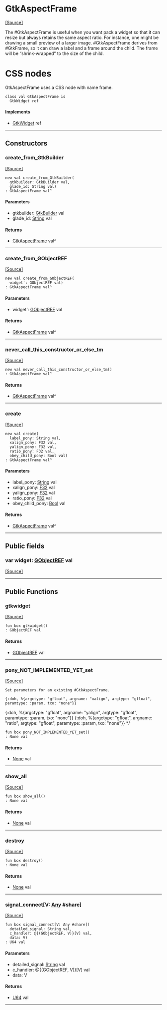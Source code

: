 # GtkAspectFrame
<span class="source-link">[[Source]](src/gtk3/GtkAspectFrame.md#L6)</span>

The #GtkAspectFrame is useful when you want
pack a widget so that it can resize but always retains
the same aspect ratio. For instance, one might be
drawing a small preview of a larger image. #GtkAspectFrame
derives from #GtkFrame, so it can draw a label and
a frame around the child. The frame will be
“shrink-wrapped” to the size of the child.

# CSS nodes

GtkAspectFrame uses a CSS node with name frame.


```pony
class val GtkAspectFrame is
  GtkWidget ref
```

#### Implements

* [GtkWidget](gtk3-GtkWidget.md) ref

---

## Constructors

### create_from_GtkBuilder
<span class="source-link">[[Source]](src/gtk3/GtkAspectFrame.md#L24)</span>


```pony
new val create_from_GtkBuilder(
  gtkbuilder: GtkBuilder val,
  glade_id: String val)
: GtkAspectFrame val^
```
#### Parameters

*   gtkbuilder: [GtkBuilder](gtk3-GtkBuilder.md) val
*   glade_id: [String](builtin-String.md) val

#### Returns

* [GtkAspectFrame](gtk3-GtkAspectFrame.md) val^

---

### create_from_GObjectREF
<span class="source-link">[[Source]](src/gtk3/GtkAspectFrame.md#L27)</span>


```pony
new val create_from_GObjectREF(
  widget': GObjectREF val)
: GtkAspectFrame val^
```
#### Parameters

*   widget': [GObjectREF](gtk3-..-gobject-GObjectREF.md) val

#### Returns

* [GtkAspectFrame](gtk3-GtkAspectFrame.md) val^

---

### never_call_this_constructor_or_else_tm
<span class="source-link">[[Source]](src/gtk3/GtkAspectFrame.md#L30)</span>


```pony
new val never_call_this_constructor_or_else_tm()
: GtkAspectFrame val^
```

#### Returns

* [GtkAspectFrame](gtk3-GtkAspectFrame.md) val^

---

### create
<span class="source-link">[[Source]](src/gtk3/GtkAspectFrame.md#L34)</span>


```pony
new val create(
  label_pony: String val,
  xalign_pony: F32 val,
  yalign_pony: F32 val,
  ratio_pony: F32 val,
  obey_child_pony: Bool val)
: GtkAspectFrame val^
```
#### Parameters

*   label_pony: [String](builtin-String.md) val
*   xalign_pony: [F32](builtin-F32.md) val
*   yalign_pony: [F32](builtin-F32.md) val
*   ratio_pony: [F32](builtin-F32.md) val
*   obey_child_pony: [Bool](builtin-Bool.md) val

#### Returns

* [GtkAspectFrame](gtk3-GtkAspectFrame.md) val^

---

## Public fields

### var widget: [GObjectREF](gtk3-..-gobject-GObjectREF.md) val
<span class="source-link">[[Source]](src/gtk3/GtkAspectFrame.md#L20)</span>



---

## Public Functions

### gtkwidget
<span class="source-link">[[Source]](src/gtk3/GtkAspectFrame.md#L22)</span>


```pony
fun box gtkwidget()
: GObjectREF val
```

#### Returns

* [GObjectREF](gtk3-..-gobject-GObjectREF.md) val

---

### pony_NOT_IMPLEMENTED_YET_set
<span class="source-link">[[Source]](src/gtk3/GtkAspectFrame.md#L38)</span>


    Set parameters for an existing #GtkAspectFrame.

    {:doh, %{argctype: "gfloat", argname: "xalign", argtype: "gfloat", paramtype: :param, txo: "none"}}
{:doh, %{argctype: "gfloat", argname: "yalign", argtype: "gfloat", paramtype: :param, txo: "none"}}
{:doh, %{argctype: "gfloat", argname: "ratio", argtype: "gfloat", paramtype: :param, txo: "none"}}
*/


```pony
fun box pony_NOT_IMPLEMENTED_YET_set()
: None val
```

#### Returns

* [None](builtin-None.md) val

---

### show_all
<span class="source-link">[[Source]](src/gtk3/GtkWidget.md#L4)</span>


```pony
fun box show_all()
: None val
```

#### Returns

* [None](builtin-None.md) val

---

### destroy
<span class="source-link">[[Source]](src/gtk3/GtkWidget.md#L7)</span>


```pony
fun box destroy()
: None val
```

#### Returns

* [None](builtin-None.md) val

---

### signal_connect\[V: [Any](builtin-Any.md) #share\]
<span class="source-link">[[Source]](src/gtk3/GtkWidget.md#L10)</span>


```pony
fun box signal_connect[V: Any #share](
  detailed_signal: String val,
  c_handler: @{(GObjectREF, V)}[V] val,
  data: V)
: U64 val
```
#### Parameters

*   detailed_signal: [String](builtin-String.md) val
*   c_handler: @{(GObjectREF, V)}[V] val
*   data: V

#### Returns

* [U64](builtin-U64.md) val

---

